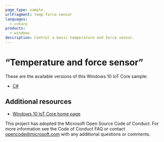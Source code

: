 ```yaml
---
page_type: sample
urlFragment: temp-force-sensor
languages:
  - csharp
products:
  - windows
description: Control a basic temperature and force sensor.
---
```


# “Temperature and force sensor”

These are the available versions of this Windows 10 IoT Core sample:

*	[C#](./CS/README.md)

## Additional resources
* [Windows 10 IoT Core home page](https://developer.microsoft.com/en-us/windows/iot/)

This project has adopted the Microsoft Open Source Code of Conduct. For more information see the Code of Conduct FAQ or contact <opencode@microsoft.com> with any additional questions or comments.

